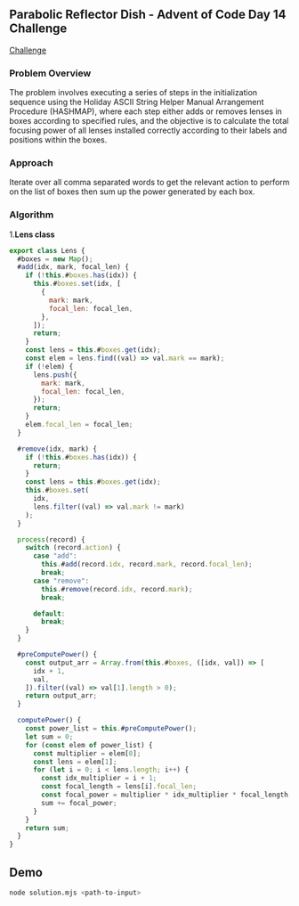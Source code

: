 ## Parabolic Reflector Dish - Advent of Code Day 14 Challenge

[Challenge](https://adventofcode.com/2023/day/14)

### Problem Overview

The problem involves executing a series of steps in the initialization sequence using the Holiday ASCII String Helper Manual Arrangement Procedure (HASHMAP), where each step either adds or removes lenses in boxes according to specified rules, and the objective is to calculate the total focusing power of all lenses installed correctly according to their labels and positions within the boxes.

### Approach

Iterate over all comma separated words to get the relevant action to perform on the list of boxes then sum up the power generated by each box.

### Algorithm

1.**Lens class**

```js
export class Lens {
  #boxes = new Map();
  #add(idx, mark, focal_len) {
    if (!this.#boxes.has(idx)) {
      this.#boxes.set(idx, [
        {
          mark: mark,
          focal_len: focal_len,
        },
      ]);
      return;
    }
    const lens = this.#boxes.get(idx);
    const elem = lens.find((val) => val.mark == mark);
    if (!elem) {
      lens.push({
        mark: mark,
        focal_len: focal_len,
      });
      return;
    }
    elem.focal_len = focal_len;
  }

  #remove(idx, mark) {
    if (!this.#boxes.has(idx)) {
      return;
    }
    const lens = this.#boxes.get(idx);
    this.#boxes.set(
      idx,
      lens.filter((val) => val.mark != mark)
    );
  }

  process(record) {
    switch (record.action) {
      case "add":
        this.#add(record.idx, record.mark, record.focal_len);
        break;
      case "remove":
        this.#remove(record.idx, record.mark);
        break;

      default:
        break;
    }
  }

  #preComputePower() {
    const output_arr = Array.from(this.#boxes, ([idx, val]) => [
      idx + 1,
      val,
    ]).filter((val) => val[1].length > 0);
    return output_arr;
  }

  computePower() {
    const power_list = this.#preComputePower();
    let sum = 0;
    for (const elem of power_list) {
      const multiplier = elem[0];
      const lens = elem[1];
      for (let i = 0; i < lens.length; i++) {
        const idx_multiplier = i + 1;
        const focal_length = lens[i].focal_len;
        const focal_power = multiplier * idx_multiplier * focal_length;
        sum += focal_power;
      }
    }
    return sum;
  }
}
```

## Demo

```bash
node solution.mjs <path-to-input>
```
